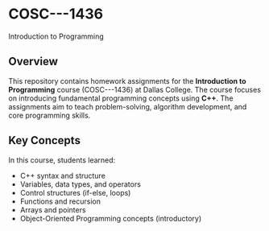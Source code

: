# COSC---1436
Introduction to Programming 
## Overview
This repository contains homework assignments for the **Introduction to Programming** course (COSC---1436) at Dallas College. The course focuses on introducing fundamental programming concepts using **C++**. The assignments aim to teach problem-solving, algorithm development, and core programming skills.

## Key Concepts
In this course, students learned:
- C++ syntax and structure
- Variables, data types, and operators
- Control structures (if-else, loops)
- Functions and recursion
- Arrays and pointers
- Object-Oriented Programming concepts (introductory)

